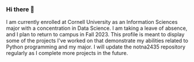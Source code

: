 ### Hi there 👋

I am currently enrolled at Cornell University as an Information Sciences major with a concentration in Data Science. I am taking a leave of absence, and I plan to return to campus in Fall 2023. This profile is meant to display some of the projects I've worked on that demonstrate my abilities related to Python programming and my major. I will update the notna2435 repository regularly as I complete more projects in the future.

<!--
**notna2435/notna2435** is a ✨ _special_ ✨ repository because its `README.md` (this file) appears on your GitHub profile.

Here are some ideas to get you started:

- 🔭 I’m currently working on ...
- 🌱 I’m currently learning ...
- 👯 I’m looking to collaborate on ...
- 🤔 I’m looking for help with ...
- 💬 Ask me about ...
- 📫 How to reach me: ...
- 😄 Pronouns: ...
- ⚡ Fun fact: ...
-->
